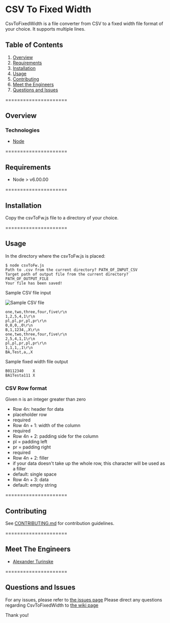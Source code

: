 # CSV To Fixed Width

CsvToFixedWidth is a file converter from CSV to a fixed width file format of your choice.
It supports multiple lines.

## Table of Contents

1. [Overview](#overview)
2. [Requirements](#requirements)
3. [Installation](#installation)
4. [Usage](#usage)
5. [Contributing](#contributing)
6. [Meet the Engineers](#meet-the-engineers)
7. [Questions and Issues](#questions-and-issues)

=====================
## Overview

### Technologies

- [Node](https://nodejs.org/en/)

=====================
## Requirements

- Node > v6.00.00

=====================
## Installation

Copy the csvToFw.js file to a directory of your choice.

=====================
## Usage

In the directory where the csvToFw.js is placed:
```
$ node csvToFw.js
Path to .csv from the current directory? PATH_OF_INPUT_CSV
Target path of output file from the current directory? PATH_OF_OUTPUT_FILE
Your file has been saved!
```

Sample CSV file input

![Sample CSV file](http://i.imgur.com/vx1bPOy.png)

```
one,two,three,four,five\r\n
1,2,5,4,1\r\n
pl,pl,pr,pl,pr\r\n
0,0,0,,0\r\n
B,1,1234,,X\r\n
one,two,three,four,five\r\n
2,5,4,1,1\r\n
pl,pl,pr,pl,pr\r\n
1,1,1,,1\r\n
BA,Test,a,,X
```

Sample fixed width file output

```
B0112340    X
BA1Testa111 X
```

### CSV Row format
Given n is an integer greater than zero
- Row 4n: header for data
 - placeholder row
 - required
- Row 4n + 1: width of the column
 - required
- Row 4n + 2: padding side for the column
 - pl = padding left
 - pr = padding right
 - required
- Row 4n + 2: filler
 - if your data doesn't take up the whole row, this character will be used as a filler
 - default: single space
- Row 4n + 3: data
 - default: empty string

=====================
## Contributing

See [CONTRIBUTING.md](https://github.com/alexanderturinske/CsvToFixedWidth/blob/master/CONTRIBUTING.md) for contribution guidelines.

=====================
## Meet The Engineers

- [Alexander Turinske](https://github.com/alexanderturinske)

=====================
## Questions and Issues

For any issues, please refer to [the issues page](https://github.com/alexanderturinske/CsvToFixedWidth/issues)
Please direct any questions regarding CsvToFixedWidth to [the wiki page](https://github.com/alexanderturinske/CsvToFixedWidth/wiki)

Thank you!

